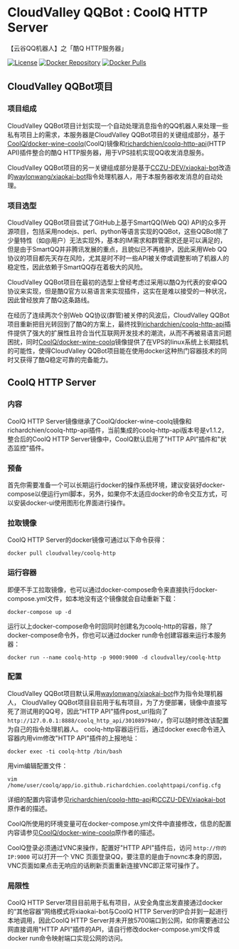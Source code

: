 # CloudValley QQBot : CoolQ HTTP Server
【云谷QQ机器人】之「酷Q HTTP服务器」

[![License](https://img.shields.io/badge/License-MIT-orange.svg)](https://github.com/waylonwang/coolq-http-server/master/LICENSE)
[![Docker Repository](https://img.shields.io/badge/docker-cloudvalley%2Fcoolq--http-green.svg)](https://hub.docker.com/r/cloudvalley/coolq-http/)
[![Docker Pulls](https://img.shields.io/badge/docker%20pull-11-blue.svg)](https://hub.docker.com/r/cloudvalley/coolq-http/)

## CloudValley QQBot项目
### 项目组成
CloudValley QQBot项目计划实现一个自动处理消息指令的QQ机器人来处理一些私有项目上的需求，本服务器是CloudValley QQBot项目的关键组成部分，基于[CoolQ/docker-wine-coolq](https://github.com/CoolQ/docker-wine-coolq)(CoolQ)镜像和[richardchien/coolq-http-api](https://github.com/richardchien/coolq-http-api)(HTTP API)插件整合的酷Q HTTP服务器，用于VPS挂机实现QQ收发消息服务。

CloudValley QQBot项目的另一关键组成部分是基于[CCZU-DEV/xiaokai-bot](https://github.com/CCZU-DEV/xiaokai-bot)改造的[waylonwang/xiaokai-bot](https://github.com/waylonwang/xiaokai-bot)指令处理机器人，用于本服务器收发消息的自动处理。

### 项目选型
CloudValley QQBot项目尝试了GitHub上基于SmartQQ(Web QQ) API的众多开源项目，包括采用nodejs、perl、python等语言实现的QQBot，这些QQBot除了少量特性（如@用户）无法实现外，基本的IM需求和群管需求还是可以满足的，但是由于SmartQQ并非腾讯发展的重点，且貌似已不再维护，因此采用Web QQ协议的项目都先天存在风险，尤其是时不时一些API被关停或调整影响了机器人的稳定性，因此依赖于SmartQQ存在着极大的风险。

CloudValley QQBot项目在最初的选型上曾经考虑过采用以酷Q为代表的安卓QQ协议来实现，但是酷Q官方以易语言来实现插件，这实在是难以接受的一种状况，因此曾经放弃了酷Q这条路线。

在经历了连续两次个别Web QQ协议(群管)被关停的风波后，CloudValley QQBot项目重新把目光转回到了酷Q的方案上，最终找到[richardchien/coolq-http-api](https://github.com/richardchien/coolq-http-api)插件提供了强大的扩展性且符合当代互联网开发技术的潮流，从而不再被易语言问题困扰，同时[CoolQ/docker-wine-coolq](https://github.com/CoolQ/docker-wine-coolq)镜像提供了在VPS的linux系统上长期挂机的可能性，使得CloudValley QQBot项目能在使用docker这种热门容器技术的同时又获得了酷Q稳定可靠的完备能力。

## CoolQ HTTP Server
### 内容
CoolQ HTTP Server镜像继承了CoolQ/docker-wine-coolq镜像和richardchien/coolq-http-api插件，当前集成的coolq-http-api版本号是v1.1.2，整合后的CoolQ HTTP Server镜像中，CoolQ默认启用了"HTTP API"插件和"状态监控"插件。

### 预备
首先你需要准备一个可以长期运行docker的操作系统环境，建议安装好docker-compose以便运行yml脚本，另外，如果你不太适应docker的命令交互方式，可以安装docker-ui使用图形化界面进行操作。
### 拉取镜像
CoolQ HTTP Server的docker镜像可通过以下命令获得：
```
docker pull cloudvalley/coolq-http
```
### 运行容器
即便不手工拉取镜像，也可以通过docker-compose命令来直接执行docker-compose.yml文件，如本地没有这个镜像就会自动重新下载：
```
docker-compose up -d
```

运行以上docker-compose命令时回同时创建名为coolq-http的容器，除了docker-compose命令外，你也可以通过docker run命令创建容器来运行本服务器：
```
docker run --name coolq-http -p 9000:9000 -d cloudvalley/coolq-http
```
### 配置
CloudValley QQBot项目默认采用[waylonwang/xiaokai-bot](https://github.com/waylonwang/xiaokai-bot)作为指令处理机器人，
CloudValley QQBot项目目前用于私有项目，为了方便部署，镜像中直接写死了测试用的QQ号，因此"HTTP API"插件post_url指向了`http://127.0.0.1:8888/coolq_http_api/3010897940/`，你可以随时修改该配置为自己的指令处理机器人。
coolq-http容器运行后，通过docker exec命令进入容器内用vim修改"HTTP API"插件的上报地址：
```
docker exec -ti coolq-http /bin/bash
```

用vim编辑配置文件：
```
vim /home/user/coolq/app/io.github.richardchien.coolqhttpapi/config.cfg
```
详细的配置内容请参见[richardchien/coolq-http-api](https://github.com/richardchien/coolq-http-api)和[CCZU-DEV/xiaokai-bot](https://github.com/CCZU-DEV/xiaokai-bot)原作者的描述。

CoolQ所使用的环境变量可在docker-compose.yml文件中直接修改，信息的配置内容请参见[CoolQ/docker-wine-coolq](https://github.com/CoolQ/docker-wine-coolq)原作者的描述。

CoolQ登录必须通过VNC来操作，配置好"HTTP API"插件后，访问 `http://你的IP:9000` 可以打开一个 VNC 页面登录QQ，要注意的是由于novnc本身的原因，VNC页面如果点击无响应的话刷新页面重新连接VNC即正常可操作了。
### 局限性
CoolQ HTTP Server项目目前用于私有项目，从安全角度出发直接通过docker的“其他容器”网络模式将xiaokai-bot与CoolQ HTTP Server的IP合并到一起进行本地调用，因此CoolQ HTTP Server并未开放5700端口到公网，如你需要通过公网直接调用"HTTP API"插件的API，请自行修改docker-compose.yml文件或docker run命令映射端口实现公网的访问。
